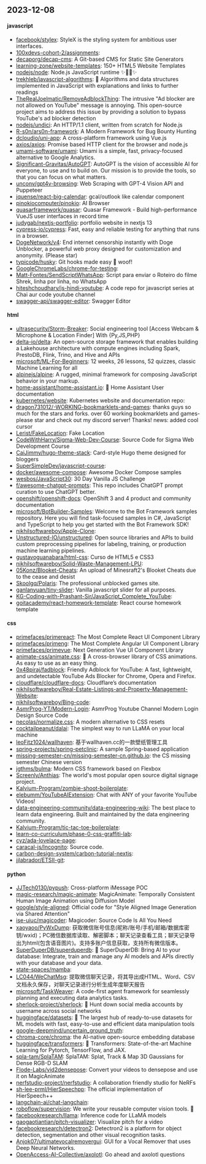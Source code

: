 ## 2023-12-08

#### javascript
* [facebook/stylex](https://github.com/facebook/stylex): StyleX is the styling system for ambitious user interfaces.
* [100xdevs-cohort-2/assignments](https://github.com/100xdevs-cohort-2/assignments): 
* [decaporg/decap-cms](https://github.com/decaporg/decap-cms): A Git-based CMS for Static Site Generators
* [learning-zone/website-templates](https://github.com/learning-zone/website-templates): 150+ HTML5 Website Templates
* [nodejs/node](https://github.com/nodejs/node): Node.js JavaScript runtime ✨🐢🚀✨
* [trekhleb/javascript-algorithms](https://github.com/trekhleb/javascript-algorithms): 📝 Algorithms and data structures implemented in JavaScript with explanations and links to further readings
* [TheRealJoelmatic/RemoveAdblockThing](https://github.com/TheRealJoelmatic/RemoveAdblockThing): The intrusive "Ad blocker are not allowed on YouTube" message is annoying. This open-source project aims to address this issue by providing a solution to bypass YouTube's ad blocker detection
* [nodejs/undici](https://github.com/nodejs/undici): An HTTP/1.1 client, written from scratch for Node.js
* [R-s0n/ars0n-framework](https://github.com/R-s0n/ars0n-framework): A Modern Framework for Bug Bounty Hunting
* [dcloudio/uni-app](https://github.com/dcloudio/uni-app): A cross-platform framework using Vue.js
* [axios/axios](https://github.com/axios/axios): Promise based HTTP client for the browser and node.js
* [umami-software/umami](https://github.com/umami-software/umami): Umami is a simple, fast, privacy-focused alternative to Google Analytics.
* [Significant-Gravitas/AutoGPT](https://github.com/Significant-Gravitas/AutoGPT): AutoGPT is the vision of accessible AI for everyone, to use and to build on. Our mission is to provide the tools, so that you can focus on what matters.
* [unconv/gpt4v-browsing](https://github.com/unconv/gpt4v-browsing): Web Scraping with GPT-4 Vision API and Puppeteer
* [jquense/react-big-calendar](https://github.com/jquense/react-big-calendar): gcal/outlook like calendar component
* [pinokiocomputer/pinokio](https://github.com/pinokiocomputer/pinokio): AI Browser
* [quasarframework/quasar](https://github.com/quasarframework/quasar): Quasar Framework - Build high-performance VueJS user interfaces in record time
* [judygab/nextjs-portfolio](https://github.com/judygab/nextjs-portfolio): portfolio website in nextjs 13
* [cypress-io/cypress](https://github.com/cypress-io/cypress): Fast, easy and reliable testing for anything that runs in a browser.
* [DogeNetwork/v4](https://github.com/DogeNetwork/v4): End internet censorship instantly with Doge Unblocker, a powerful web proxy designed for customization and anonymity. (Please star)
* [typicode/husky](https://github.com/typicode/husky): Git hooks made easy 🐶 woof!
* [GoogleChromeLabs/chrome-for-testing](https://github.com/GoogleChromeLabs/chrome-for-testing): 
* [Matt-Fontes/SendScriptWhatsApp](https://github.com/Matt-Fontes/SendScriptWhatsApp): Script para enviar o Roteiro do filme Shrek, linha por linha, no WhatsApp
* [hiteshchoudhary/js-hindi-youtube](https://github.com/hiteshchoudhary/js-hindi-youtube): A code repo for javascript series at Chai aur code youtube channel
* [swagger-api/swagger-editor](https://github.com/swagger-api/swagger-editor): Swagger Editor

#### html
* [ultrasecurity/Storm-Breaker](https://github.com/ultrasecurity/Storm-Breaker): Social engineering tool [Access Webcam & Microphone & Location Finder] With {Py,JS,PHP}
* [delta-io/delta](https://github.com/delta-io/delta): An open-source storage framework that enables building a Lakehouse architecture with compute engines including Spark, PrestoDB, Flink, Trino, and Hive and APIs
* [microsoft/ML-For-Beginners](https://github.com/microsoft/ML-For-Beginners): 12 weeks, 26 lessons, 52 quizzes, classic Machine Learning for all
* [alpinejs/alpine](https://github.com/alpinejs/alpine): A rugged, minimal framework for composing JavaScript behavior in your markup.
* [home-assistant/home-assistant.io](https://github.com/home-assistant/home-assistant.io): 📘 Home Assistant User documentation
* [kubernetes/website](https://github.com/kubernetes/website): Kubernetes website and documentation repo:
* [dragon731012/-WORKING-bookmarklets-and-games](https://github.com/dragon731012/-WORKING-bookmarklets-and-games): thanks guys so much for the stars and forks. over 60 working bookmarklets and games-please star and check out my discord server! Thanks! news: added cool cursor
* [Lerist/FakeLocation](https://github.com/Lerist/FakeLocation): Fake Location
* [CodeWithHarry/Sigma-Web-Dev-Course](https://github.com/CodeWithHarry/Sigma-Web-Dev-Course): Source Code for Sigma Web Development Course
* [CaiJimmy/hugo-theme-stack](https://github.com/CaiJimmy/hugo-theme-stack): Card-style Hugo theme designed for bloggers
* [SuperSimpleDev/javascript-course](https://github.com/SuperSimpleDev/javascript-course): 
* [docker/awesome-compose](https://github.com/docker/awesome-compose): Awesome Docker Compose samples
* [wesbos/JavaScript30](https://github.com/wesbos/JavaScript30): 30 Day Vanilla JS Challenge
* [f/awesome-chatgpt-prompts](https://github.com/f/awesome-chatgpt-prompts): This repo includes ChatGPT prompt curation to use ChatGPT better.
* [openshift/openshift-docs](https://github.com/openshift/openshift-docs): OpenShift 3 and 4 product and community documentation
* [microsoft/BotBuilder-Samples](https://github.com/microsoft/BotBuilder-Samples): Welcome to the Bot Framework samples repository. Here you will find task-focused samples in C#, JavaScript and TypeScript to help you get started with the Bot Framework SDK!
* [nikhilsoftwareboy/Apple-Clone](https://github.com/nikhilsoftwareboy/Apple-Clone): 
* [Unstructured-IO/unstructured](https://github.com/Unstructured-IO/unstructured): Open source libraries and APIs to build custom preprocessing pipelines for labeling, training, or production machine learning pipelines.
* [gustavoguanabara/html-css](https://github.com/gustavoguanabara/html-css): Curso de HTML5 e CSS3
* [nikhilsoftwareboy/Solid-Waste-Management-LPU](https://github.com/nikhilsoftwareboy/Solid-Waste-Management-LPU): 
* [05Konz/Blooket-Cheats](https://github.com/05Konz/Blooket-Cheats): An upload of Minesraft2's Blooket Cheats due to the cease and desist
* [Skoolgq/Polaris](https://github.com/Skoolgq/Polaris): The professional unblocked games site.
* [ganlanyuan/tiny-slider](https://github.com/ganlanyuan/tiny-slider): Vanilla javascript slider for all purposes.
* [KG-Coding-with-Prashant-Sir/JavaScript_Complete_YouTube](https://github.com/KG-Coding-with-Prashant-Sir/JavaScript_Complete_YouTube): 
* [goitacademy/react-homework-template](https://github.com/goitacademy/react-homework-template): React course homework template

#### css
* [primefaces/primereact](https://github.com/primefaces/primereact): The Most Complete React UI Component Library
* [primefaces/primeng](https://github.com/primefaces/primeng): The Most Complete Angular UI Component Library
* [primefaces/primevue](https://github.com/primefaces/primevue): Next Generation Vue UI Component Library
* [animate-css/animate.css](https://github.com/animate-css/animate.css): 🍿 A cross-browser library of CSS animations. As easy to use as an easy thing.
* [0x48piraj/fadblock](https://github.com/0x48piraj/fadblock): Friendly Adblock for YouTube: A fast, lightweight, and undetectable YouTube Ads Blocker for Chrome, Opera and Firefox.
* [cloudflare/cloudflare-docs](https://github.com/cloudflare/cloudflare-docs): Cloudflare’s documentation
* [nikhilsoftwareboy/Real-Estate-Listings-and-Property-Management-Website](https://github.com/nikhilsoftwareboy/Real-Estate-Listings-and-Property-Management-Website): 
* [nikhilsoftwareboy/Bing-code](https://github.com/nikhilsoftwareboy/Bing-code): 
* [AsmrProg-YT/Modern-Login](https://github.com/AsmrProg-YT/Modern-Login): AsmrProg Youtube Channel Modern Login Design Source Code
* [necolas/normalize.css](https://github.com/necolas/normalize.css): A modern alternative to CSS resets
* [cocktailpeanut/dalai](https://github.com/cocktailpeanut/dalai): The simplest way to run LLaMA on your local machine
* [leoFitz1024/wallhaven](https://github.com/leoFitz1024/wallhaven): 基于wallhaven.cc的一款壁纸管理工具
* [spring-projects/spring-petclinic](https://github.com/spring-projects/spring-petclinic): A sample Spring-based application
* [missing-semester-cn/missing-semester-cn.github.io](https://github.com/missing-semester-cn/missing-semester-cn.github.io): the CS missing semester Chinese version
* [jgthms/bulma](https://github.com/jgthms/bulma): Modern CSS framework based on Flexbox
* [Screenly/Anthias](https://github.com/Screenly/Anthias): The world's most popular open source digital signage project.
* [Kalvium-Program/zombie-shoot-boilerplate](https://github.com/Kalvium-Program/zombie-shoot-boilerplate): 
* [elebumm/YouTubeAIExtension](https://github.com/elebumm/YouTubeAIExtension): Chat with ANY of your favorite YouTube Videos!
* [data-engineering-community/data-engineering-wiki](https://github.com/data-engineering-community/data-engineering-wiki): The best place to learn data engineering. Built and maintained by the data engineering community.
* [Kalvium-Program/tic-tac-toe-boilerplate](https://github.com/Kalvium-Program/tic-tac-toe-boilerplate): 
* [learn-co-curriculum/phase-0-css-graffiti-lab](https://github.com/learn-co-curriculum/phase-0-css-graffiti-lab): 
* [cyz/ada-lovelace-page](https://github.com/cyz/ada-lovelace-page): 
* [caracal-js/Incognito](https://github.com/caracal-js/Incognito): Source code.
* [carbon-design-system/carbon-tutorial-nextjs](https://github.com/carbon-design-system/carbon-tutorial-nextjs): 
* [jjlabrador/ETSII-git](https://github.com/jjlabrador/ETSII-git): 

#### python
* [JJTech0130/pypush](https://github.com/JJTech0130/pypush): Cross-platform iMessage POC
* [magic-research/magic-animate](https://github.com/magic-research/magic-animate): MagicAnimate: Temporally Consistent Human Image Animation using Diffusion Model
* [google/style-aligned](https://github.com/google/style-aligned): Official code for "Style Aligned Image Generation via Shared Attention"
* [ise-uiuc/magicoder](https://github.com/ise-uiuc/magicoder): Magicoder: Source Code Is All You Need
* [xaoyaoo/PyWxDump](https://github.com/xaoyaoo/PyWxDump): 获取微信账号信息(昵称/账号/手机/邮箱/数据库密钥/wxid)；PC微信数据库读取、解密脚本；聊天记录查看工具；聊天记录导出为html(包含语音图片)。支持多账户信息获取，支持所有微信版本。
* [SuperDuperDB/superduperdb](https://github.com/SuperDuperDB/superduperdb): 🔮 SuperDuperDB: Bring AI to your database: Integrate, train and manage any AI models and APIs directly with your database and your data.
* [state-spaces/mamba](https://github.com/state-spaces/mamba): 
* [LC044/WeChatMsg](https://github.com/LC044/WeChatMsg): 提取微信聊天记录，将其导出成HTML、Word、CSV文档永久保存，对聊天记录进行分析生成年度聊天报告
* [microsoft/TaskWeaver](https://github.com/microsoft/TaskWeaver): A code-first agent framework for seamlessly planning and executing data analytics tasks.
* [sherlock-project/sherlock](https://github.com/sherlock-project/sherlock): 🔎 Hunt down social media accounts by username across social networks
* [huggingface/datasets](https://github.com/huggingface/datasets): 🤗 The largest hub of ready-to-use datasets for ML models with fast, easy-to-use and efficient data manipulation tools
* [google-deepmind/uncertain_ground_truth](https://github.com/google-deepmind/uncertain_ground_truth): 
* [chroma-core/chroma](https://github.com/chroma-core/chroma): the AI-native open-source embedding database
* [huggingface/transformers](https://github.com/huggingface/transformers): 🤗 Transformers: State-of-the-art Machine Learning for Pytorch, TensorFlow, and JAX.
* [spla-tam/SplaTAM](https://github.com/spla-tam/SplaTAM): SplaTAM: Splat, Track & Map 3D Gaussians for Dense RGB-D SLAM
* [Flode-Labs/vid2densepose](https://github.com/Flode-Labs/vid2densepose): Convert your videos to densepose and use it on MagicAnimate
* [nerfstudio-project/nerfstudio](https://github.com/nerfstudio-project/nerfstudio): A collaboration friendly studio for NeRFs
* [sh-lee-prml/HierSpeechpp](https://github.com/sh-lee-prml/HierSpeechpp): The official implementation of HierSpeech++
* [langchain-ai/chat-langchain](https://github.com/langchain-ai/chat-langchain): 
* [roboflow/supervision](https://github.com/roboflow/supervision): We write your reusable computer vision tools. 💜
* [facebookresearch/llama](https://github.com/facebookresearch/llama): Inference code for LLaMA models
* [gaogaotiantian/pitch-visualizer](https://github.com/gaogaotiantian/pitch-visualizer): Visualize pitch for a video
* [facebookresearch/detectron2](https://github.com/facebookresearch/detectron2): Detectron2 is a platform for object detection, segmentation and other visual recognition tasks.
* [Anjok07/ultimatevocalremovergui](https://github.com/Anjok07/ultimatevocalremovergui): GUI for a Vocal Remover that uses Deep Neural Networks.
* [OpenAccess-AI-Collective/axolotl](https://github.com/OpenAccess-AI-Collective/axolotl): Go ahead and axolotl questions
